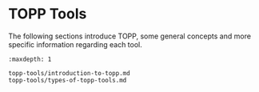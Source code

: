 TOPP Tools
==========

The following sections introduce TOPP, some general concepts and more specific information regarding each tool.

```{toctree}
:maxdepth: 1

topp-tools/introduction-to-topp.md
topp-tools/types-of-topp-tools.md

```
